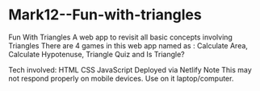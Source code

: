 # Mark12--Fun-with-triangles

Fun With Triangles
A web app to revisit all basic concepts involving Triangles
There are 4 games in this web app named as : Calculate Area, Calculate Hypotenuse, Triangle Quiz and Is Triangle?


Tech involved:
HTML
CSS
JavaScript
Deployed via Netlify
Note
This may not respond properly on mobile devices. Use on it laptop/computer.

